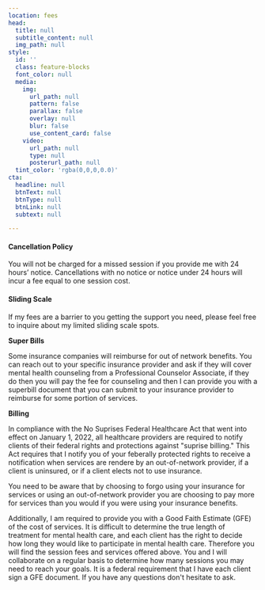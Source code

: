 ```yaml
---
location: fees
head:
  title: null
  subtitle_content: null
  img_path: null
style:
  id: ''
  class: feature-blocks
  font_color: null
  media:
    img:
      url_path: null
      pattern: false
      parallax: false
      overlay: null
      blur: false
      use_content_card: false
    video:
      url_path: null
      type: null
      posterurl_path: null
  tint_color: 'rgba(0,0,0,0.0)'
cta:
  headline: null
  btnText: null
  btnType: null
  btnLink: null
  subtext: null

---
```

<div class="d-flex align-items-center justify-content-around row">
<div class="col-sm-10 col-md-8 col-lg-6">
<h4>Cancellation Policy</h4>
<p>You will not be charged for a missed session if you provide me with 24 hours&rsquo; notice. Cancellations with no notice or notice under 24 hours will incur a fee equal to one session cost.</p>
<h4>Sliding Scale</h4>
<p>If my fees are a barrier to you getting the support you need, please feel free to inquire about my limited sliding scale spots.</p>
<p><strong>Super Bills</strong></p>
<p>Some insurance companies will reimburse for out of network benefits. You can reach out to your specific insurance provider and ask if they will cover mental health counseling from a Professional Counselor Associate, if they do then you will pay the fee for counseling and then I can provide you with a superbill document that you can submit to your insurance provider to reimburse for some portion of services.</p>
<p><strong>Billing</strong></p>
<p>In compliance with the No Suprises Federal Healthcare Act that went into effect on January 1, 2022, all healthcare providers are required to notify clients of their federal rights and protections against "suprise billing." This Act requires that I notify you of your feberally protected rights to receive a notification when services are rendere by an out-of-network provider, if a client is uninsured, or if a client elects not to use insurance.&nbsp;&nbsp;</p>
<p>You need to be aware that by choosing to forgo using your insurance for services or using an out-of-network provider you are choosing to pay more for services than you would if you were using your insurance benefits.&nbsp;</p>
<p>Additionally, I am required to provide you with a Good Faith Estimate (GFE) of the cost of services. It is difficult to determine the true length of treatment for mental health care, and each client has the right to decide how long they would like to participate in mental health care. Therefore you will find the session fees and services offered above. You and I will collaborate on a regular basis to determine how many sessions you may need to reach your goals. It is a federal requirement that I have each client sign a GFE document. If you have any questions don't hesitate to ask.&nbsp;</p>
</div>
</div>
